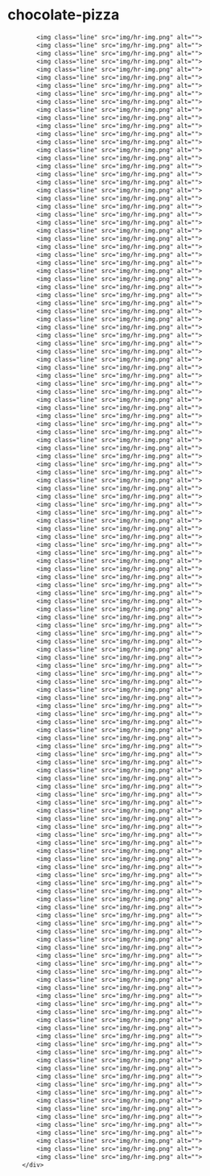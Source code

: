# chocolate-pizza        <div>
            <img class="line" src="img/hr-img.png" alt="">
            <img class="line" src="img/hr-img.png" alt="">
            <img class="line" src="img/hr-img.png" alt="">
            <img class="line" src="img/hr-img.png" alt="">
            <img class="line" src="img/hr-img.png" alt="">
            <img class="line" src="img/hr-img.png" alt="">
            <img class="line" src="img/hr-img.png" alt="">
            <img class="line" src="img/hr-img.png" alt="">
            <img class="line" src="img/hr-img.png" alt="">
            <img class="line" src="img/hr-img.png" alt="">
            <img class="line" src="img/hr-img.png" alt="">
            <img class="line" src="img/hr-img.png" alt="">
            <img class="line" src="img/hr-img.png" alt="">
            <img class="line" src="img/hr-img.png" alt="">
            <img class="line" src="img/hr-img.png" alt="">
            <img class="line" src="img/hr-img.png" alt="">
            <img class="line" src="img/hr-img.png" alt="">
            <img class="line" src="img/hr-img.png" alt="">
            <img class="line" src="img/hr-img.png" alt="">
            <img class="line" src="img/hr-img.png" alt="">
            <img class="line" src="img/hr-img.png" alt="">
            <img class="line" src="img/hr-img.png" alt="">
            <img class="line" src="img/hr-img.png" alt="">
            <img class="line" src="img/hr-img.png" alt="">
            <img class="line" src="img/hr-img.png" alt="">
            <img class="line" src="img/hr-img.png" alt="">
            <img class="line" src="img/hr-img.png" alt="">
            <img class="line" src="img/hr-img.png" alt="">
            <img class="line" src="img/hr-img.png" alt="">
            <img class="line" src="img/hr-img.png" alt="">
            <img class="line" src="img/hr-img.png" alt="">
            <img class="line" src="img/hr-img.png" alt="">
            <img class="line" src="img/hr-img.png" alt="">
            <img class="line" src="img/hr-img.png" alt="">
            <img class="line" src="img/hr-img.png" alt="">
            <img class="line" src="img/hr-img.png" alt="">
            <img class="line" src="img/hr-img.png" alt="">
            <img class="line" src="img/hr-img.png" alt="">
            <img class="line" src="img/hr-img.png" alt="">
            <img class="line" src="img/hr-img.png" alt="">
            <img class="line" src="img/hr-img.png" alt="">
            <img class="line" src="img/hr-img.png" alt="">
            <img class="line" src="img/hr-img.png" alt="">
            <img class="line" src="img/hr-img.png" alt="">
            <img class="line" src="img/hr-img.png" alt="">
            <img class="line" src="img/hr-img.png" alt="">
            <img class="line" src="img/hr-img.png" alt="">
            <img class="line" src="img/hr-img.png" alt="">
            <img class="line" src="img/hr-img.png" alt="">
            <img class="line" src="img/hr-img.png" alt="">
            <img class="line" src="img/hr-img.png" alt="">
            <img class="line" src="img/hr-img.png" alt="">
            <img class="line" src="img/hr-img.png" alt="">
            <img class="line" src="img/hr-img.png" alt="">
            <img class="line" src="img/hr-img.png" alt="">
            <img class="line" src="img/hr-img.png" alt="">
            <img class="line" src="img/hr-img.png" alt="">
            <img class="line" src="img/hr-img.png" alt="">
            <img class="line" src="img/hr-img.png" alt="">
            <img class="line" src="img/hr-img.png" alt="">
            <img class="line" src="img/hr-img.png" alt="">
            <img class="line" src="img/hr-img.png" alt="">
            <img class="line" src="img/hr-img.png" alt="">
            <img class="line" src="img/hr-img.png" alt="">
            <img class="line" src="img/hr-img.png" alt="">
            <img class="line" src="img/hr-img.png" alt="">
            <img class="line" src="img/hr-img.png" alt="">
            <img class="line" src="img/hr-img.png" alt="">
            <img class="line" src="img/hr-img.png" alt="">
            <img class="line" src="img/hr-img.png" alt="">
            <img class="line" src="img/hr-img.png" alt="">
            <img class="line" src="img/hr-img.png" alt="">
            <img class="line" src="img/hr-img.png" alt="">
            <img class="line" src="img/hr-img.png" alt="">
            <img class="line" src="img/hr-img.png" alt="">
            <img class="line" src="img/hr-img.png" alt="">
            <img class="line" src="img/hr-img.png" alt="">
            <img class="line" src="img/hr-img.png" alt="">
            <img class="line" src="img/hr-img.png" alt="">
            <img class="line" src="img/hr-img.png" alt="">
            <img class="line" src="img/hr-img.png" alt="">
            <img class="line" src="img/hr-img.png" alt="">
            <img class="line" src="img/hr-img.png" alt="">
            <img class="line" src="img/hr-img.png" alt="">
            <img class="line" src="img/hr-img.png" alt="">
            <img class="line" src="img/hr-img.png" alt="">
            <img class="line" src="img/hr-img.png" alt="">
            <img class="line" src="img/hr-img.png" alt="">
            <img class="line" src="img/hr-img.png" alt="">
            <img class="line" src="img/hr-img.png" alt="">
            <img class="line" src="img/hr-img.png" alt="">
            <img class="line" src="img/hr-img.png" alt="">
            <img class="line" src="img/hr-img.png" alt="">
            <img class="line" src="img/hr-img.png" alt="">
            <img class="line" src="img/hr-img.png" alt="">
            <img class="line" src="img/hr-img.png" alt="">
            <img class="line" src="img/hr-img.png" alt="">
            <img class="line" src="img/hr-img.png" alt="">
            <img class="line" src="img/hr-img.png" alt="">
            <img class="line" src="img/hr-img.png" alt="">
            <img class="line" src="img/hr-img.png" alt="">
            <img class="line" src="img/hr-img.png" alt="">
            <img class="line" src="img/hr-img.png" alt="">
            <img class="line" src="img/hr-img.png" alt="">
            <img class="line" src="img/hr-img.png" alt="">
            <img class="line" src="img/hr-img.png" alt="">
            <img class="line" src="img/hr-img.png" alt="">
            <img class="line" src="img/hr-img.png" alt="">
            <img class="line" src="img/hr-img.png" alt="">
            <img class="line" src="img/hr-img.png" alt="">
            <img class="line" src="img/hr-img.png" alt="">
            <img class="line" src="img/hr-img.png" alt="">
            <img class="line" src="img/hr-img.png" alt="">
            <img class="line" src="img/hr-img.png" alt="">
            <img class="line" src="img/hr-img.png" alt="">
            <img class="line" src="img/hr-img.png" alt="">
            <img class="line" src="img/hr-img.png" alt="">
            <img class="line" src="img/hr-img.png" alt="">
            <img class="line" src="img/hr-img.png" alt="">
            <img class="line" src="img/hr-img.png" alt="">
            <img class="line" src="img/hr-img.png" alt="">
            <img class="line" src="img/hr-img.png" alt="">
            <img class="line" src="img/hr-img.png" alt="">
            <img class="line" src="img/hr-img.png" alt="">
            <img class="line" src="img/hr-img.png" alt="">
            <img class="line" src="img/hr-img.png" alt="">
            <img class="line" src="img/hr-img.png" alt="">
            <img class="line" src="img/hr-img.png" alt="">
            <img class="line" src="img/hr-img.png" alt="">
            <img class="line" src="img/hr-img.png" alt="">
            <img class="line" src="img/hr-img.png" alt="">
            <img class="line" src="img/hr-img.png" alt="">
            <img class="line" src="img/hr-img.png" alt="">
            <img class="line" src="img/hr-img.png" alt="">
            <img class="line" src="img/hr-img.png" alt="">
            <img class="line" src="img/hr-img.png" alt="">
            <img class="line" src="img/hr-img.png" alt="">
            <img class="line" src="img/hr-img.png" alt="">
            <img class="line" src="img/hr-img.png" alt="">
            <img class="line" src="img/hr-img.png" alt="">
        </div>